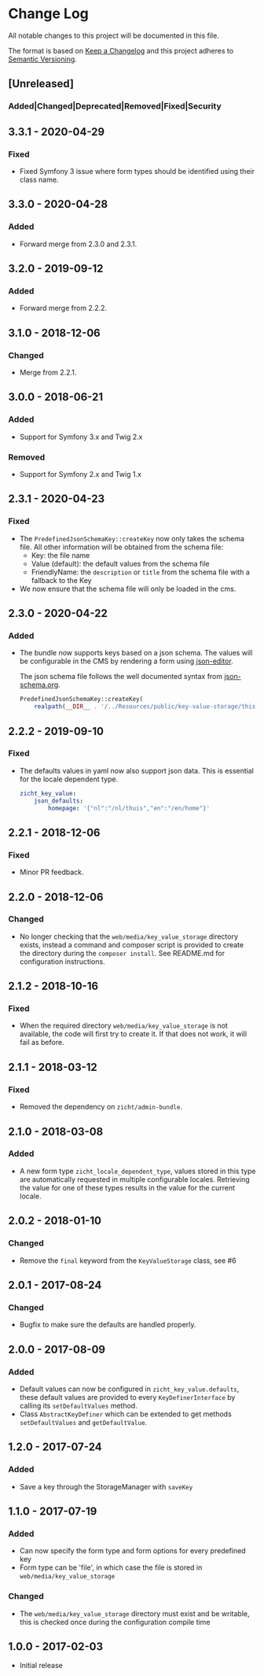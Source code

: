 # Change Log
All notable changes to this project will be documented in this file.

The format is based on [Keep a Changelog](http://keepachangelog.com/)
and this project adheres to [Semantic Versioning](http://semver.org/).

## [Unreleased]
### Added|Changed|Deprecated|Removed|Fixed|Security

## 3.3.1 - 2020-04-29
### Fixed
- Fixed Symfony 3 issue where form types should be identified using their class name.

## 3.3.0 - 2020-04-28
### Added
- Forward merge from 2.3.0 and 2.3.1.

## 3.2.0 - 2019-09-12
### Added
- Forward merge from 2.2.2.

## 3.1.0 - 2018-12-06
### Changed
- Merge from 2.2.1.

## 3.0.0 - 2018-06-21
### Added
- Support for Symfony 3.x and Twig 2.x
### Removed
- Support for Symfony 2.x and Twig 1.x

## 2.3.1 - 2020-04-23
### Fixed
- The `PredefinedJsonSchemaKey::createKey` now only takes the schema file.  All other information
  will be obtained from the schema file:
  + Key: the file name
  + Value (default): the default values from the schema file
  + FriendlyName: the `description` or `title` from the schema file with a fallback to the Key
- We now ensure that the schema file will only be loaded in the cms.

## 2.3.0 - 2020-04-22
### Added
- The bundle now supports keys based on a json schema.  The values will be configurable in the
  CMS by rendering a form using [json-editor](https://github.com/json-editor/json-editor).

  The json schema file follows the well documented syntax from
  [json-schema.org](https://json-schema.org/understanding-json-schema/reference/index.html).

  ```php
  PredefinedJsonSchemaKey::createKey(
      realpath(__DIR__ . '/../Resources/public/key-value-storage/this-is-the-key.schema.json'));
  ```

## 2.2.2 - 2019-09-10
### Fixed
- The defaults values in yaml now also support json data.
  This is essential for the locale dependent type.

  ```yaml
  zicht_key_value:
      json_defaults:
          homepage: '{"nl":"/nl/thuis","en":"/en/home"}'
  ```

## 2.2.1 - 2018-12-06
### Fixed
- Minor PR feedback.

## 2.2.0 - 2018-12-06
### Changed
- No longer checking that the `web/media/key_value_storage` directory exists,
  instead a command and composer script is provided to create the directory
  during the `composer install`.  See README.md for configuration instructions.

## 2.1.2 - 2018-10-16
### Fixed
- When the required directory `web/media/key_value_storage` is not available,
  the code will first try to create it.  If that does not work, it will fail
  as before.

## 2.1.1 - 2018-03-12
### Fixed
- Removed the dependency on `zicht/admin-bundle`.

## 2.1.0 - 2018-03-08
### Added
- A new form type `zicht_locale_dependent_type`, values stored in this type are
  automatically requested in multiple configurable locales.  Retrieving the value for
  one of these types results in the value for the current locale.

## 2.0.2 - 2018-01-10
### Changed
- Remove the `final` keyword from the `KeyValueStorage` class, see #6

## 2.0.1 - 2017-08-24
### Changed
- Bugfix to make sure the defaults are handled properly.

## 2.0.0 - 2017-08-09
### Added
- Default values can now be configured in `zicht_key_value.defaults`, these default values
  are provided to every `KeyDefinerInterface` by calling its `setDefaultValues` method.
- Class `AbstractKeyDefiner` which can be extended to get methods `setDefaultValues` and `getDefaultValue`.

## 1.2.0 - 2017-07-24
### Added
- Save a key through the StorageManager with `saveKey`

## 1.1.0 - 2017-07-19
### Added
- Can now specify the form type and form options for every predefined key
- Form type can be 'file', in which case the file is stored in `web/media/key_value_storage`
### Changed
- The `web/media/key_value_storage` directory must exist and be writable,
  this is checked once during the configuration compile time

## 1.0.0 - 2017-02-03
- Initial release
